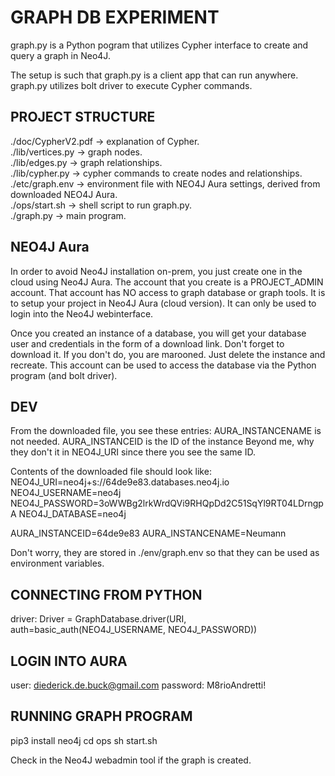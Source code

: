 # GRAPH DB EXPERIMENT

graph.py is a Python pogram that utilizes Cypher interface to create and query a graph in Neo4J.

The setup is such that graph.py is a client app that can run anywhere.
graph.py utilizes bolt driver to execute Cypher commands.


## PROJECT STRUCTURE
./doc/CypherV2.pdf -> explanation of Cypher.  
./lib/vertices.py -> graph nodes.  
./lib/edges.py -> graph relationships.  
./lib/cypher.py -> cypher commands to create nodes and relationships.  
./etc/graph.env -> environment file with NEO4J Aura settings, derived from downloaded NEO4J Aura.  
./ops/start.sh -> shell script to run graph.py.  
./graph.py -> main program.  

## NEO4J Aura
In order to avoid Neo4J installation on-prem, you just create one in the cloud using Neo4J Aura.
The account that you create is a PROJECT_ADMIN account. That account has NO access to graph database or graph tools. It is to setup your project in Neo4J Aura (cloud version). It can only be used to login into the Neo4J webinterface.

Once you created an instance of a database, you will get your database user and credentials in the form of a download link. Don't forget to download it. If you don't do, you are marooned. Just delete the instance and recreate. This account can be used to access the database via the Python program (and bolt driver).

## DEV
From the downloaded file, you see these entries:
AURA_INSTANCENAME is not needed. 
AURA_INSTANCEID is the ID of the instance
Beyond me, why they don't it in NEO4J_URI since there you see the same ID.

Contents of the downloaded file should look like:
NEO4J_URI=neo4j+s://64de9e83.databases.neo4j.io
NEO4J_USERNAME=neo4j
NEO4J_PASSWORD=3oWWBg2lrkWrdQVi9RHQpDd2C51SqYl9RT04LDrngpA
NEO4J_DATABASE=neo4j

AURA_INSTANCEID=64de9e83
AURA_INSTANCENAME=Neumann

Don't worry, they are stored in ./env/graph.env so that they can be used as environment variables.

## CONNECTING FROM PYTHON
driver: Driver = GraphDatabase.driver(URI, auth=basic_auth(NEO4J_USERNAME, NEO4J_PASSWORD))


## LOGIN INTO AURA
user: diederick.de.buck@gmail.com
password: M8rioAndretti!

## RUNNING GRAPH PROGRAM
pip3 install neo4j
cd ops
sh start.sh

Check in the Neo4J webadmin tool if the graph is created.
